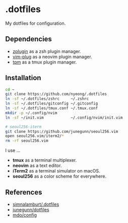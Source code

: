 # .dotfiles

My dotfiles for configuration.

## Dependencies

- [zplugin](https://github.com/zdharma/zplugin) as a zsh plugin manager.
- [vim-plug](https://github.com/junegunn/vim-plug) as a neovim plugin manager.
- [tpm](https://github.com/tmux-plugins/tpm) as a tmux plugin manager.

## Installation

```bash
cd ~
git clone https://github.com/nyeong/.dotfiles
ln -sf ~/.dotfiles/zshrc     ~/.zshrc
ln -sf ~/.dotfiles/gitconfig ~/.gitconfig
ln -sf ~/.dotfiles/tmux.conf ~/.tmux.conf
mkdir -p ~/.config/nvim
ln -sf ~/init.vim            ~/.config/nvim/init.vim

# seoul256-iterm
git clone https://github.com/junegunn/seoul256.vim
open seoul256.vim/iterm2/*
rm -rf seoul256.vim
```

I use ...

- **tmux** as a terminal multiplexer.
- **neovim** as a text editor.
- **iTerm2** as a terminal simulator on macOS.
- **seoul256** as a color scheme for everywhere.

## References

- [simnalamburt/.dotfiles](https://github.com/simnalamburt/.dotfiles)
- [junegunn/dotfiles](https://github.com/junegunn/dotfiles)
- [mdo/config](https://github.com/mdo/config)
